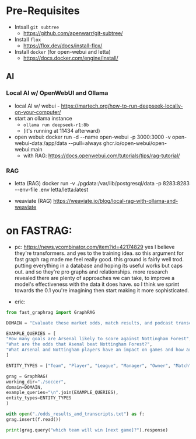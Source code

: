 # Pre-Requisites

- Intsall `git subtree`
    - https://github.com/apenwarr/git-subtree/
- Install `flox`
    - https://flox.dev/docs/install-flox/
- Install `docker` (for open-webui and letta)
    - https://docs.docker.com/engine/install/



## AI

### Local AI w/ OpenWebUI and Ollama
- local AI w/ webui - https://martech.org/how-to-run-deepseek-locally-on-your-computer/
- start an ollama instance
    - `ollama run deepseek-r1:8b`
    - (it's running at 11434 afterward)
- open webui:
    docker run -d --name open-webui -p 3000:3000 -v open-webui-data:/app/data --pull=always ghcr.io/open-webui/open-webui:main
    - with RAG:
        https://docs.openwebui.com/tutorials/tips/rag-tutorial/

### RAG
- letta (RAG)
    docker run   -v ./pgdata:/var/lib/postgresql/data   -p 8283:8283   --env-file .env   letta/letta:latest

- weaviate (RAG)
    https://weaviate.io/blog/local-rag-with-ollama-and-weaviate


# on FASTRAG:

- pc: https://news.ycombinator.com/item?id=42174829
yes I believe they're transformers. and yes to the training idea. 
so this argument for fast graph rag made me feel really good. this ground is fairly well trod. putting everything in a database and hoping its useful works but caps out. and so they're pro graphs and relationships. more research revealed there are plenty of approaches we can take, to improve a model's effectiveness with the data it does have. so I think we sprint towards the 0.1 you're imagining then start making it more sophisticated.

- eric:
```python
from fast_graphrag import GraphRAG

DOMAIN = "Evaluate these market odds, match results, and podcast transcripts for soccer and develop a model for what players have an impact on teams performances, which teams beat / underperform their odds, how many goals they score, and what other patterns exist."

EXAMPLE_QUERIES = [
"How many goals are Arsenal likely to score against Nottingham Forest",
"What are the odds that Asenal beat Nottingham Forest?",
"What Arsenal and Nottingham players have an impact on games and how are they likely to react against each other"
]

ENTITY_TYPES = ["Team", "Player", "League", "Manager", "Owner", "Match", "Stadium"]

grag = GraphRAG(
working_dir="./soccer",
domain=DOMAIN,
example_queries="\n".join(EXAMPLE_QUERIES),
entity_types=ENTITY_TYPES
)

with open("./odds_results_and_transcripts.txt") as f:
grag.insert(f.read())

print(grag.query("which team will win [next game]?").response)
```
